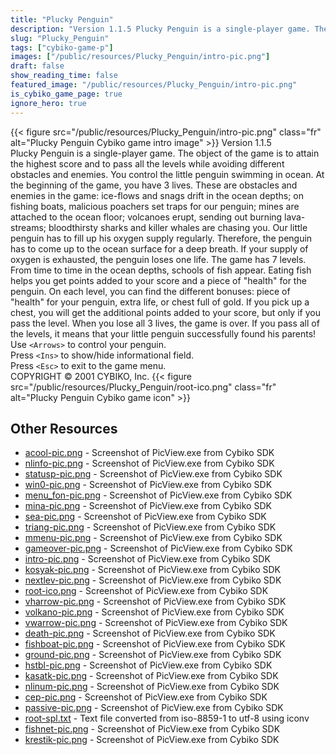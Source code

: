 ```yaml
---
title: "Plucky Penguin"
description: "Version 1.1.5 Plucky Penguin is a single-player game. The object of the game is to attain the highest score and to pass all the levels while avoiding different obstacles and enemies. You control the little penguin swimming in ocean. At the beginning of the game, you have 3 lives..."
slug: "Plucky_Penguin"
tags: ["cybiko-game-p"]
images: ["/public/resources/Plucky_Penguin/intro-pic.png"]
draft: false
show_reading_time: false
featured_image: "/public/resources/Plucky_Penguin/intro-pic.png"
is_cybiko_game_page: true
ignore_hero: true
---
```

{{< figure src="/public/resources/Plucky_Penguin/intro-pic.png" class="fr" alt="Plucky Penguin Cybiko game intro image" >}}
Version 1.1.5 \
Plucky Penguin is a single-player game. The object of the game is to attain the highest score and to pass all the levels while avoiding different obstacles and enemies. You control the little penguin swimming in ocean. At the beginning of the game, you have 3 lives. These are obstacles and enemies in the game: ice-flows and snags drift in the ocean depths; on fishing boats, malicious poachers set traps for our penguin; mines are attached to the ocean floor; volcanoes erupt, sending out burning lava-streams; bloodthirsty sharks and killer whales are chasing you. Our little penguin has to fill up his oxygen supply regularly. Therefore, the penguin has to come up to the ocean surface for a deep breath. If your supply of oxygen is exhausted, the penguin loses one life. The game has 7 levels. From time to time in the ocean depths, schools of fish appear. Eating fish helps you get points added to your score and a piece of "health" for the penguin. On each level, you can find the different bonuses: piece of "health" for your penguin, extra life, or chest full of gold. If you pick up a chest, you will get the additional points added to your score, but only if you pass the level. When you lose all 3 lives, the game is over. If you pass all of the levels, it means that your little penguin successfully found his parents! \
Use `<Arrows>`  to control your penguin. \
Press `<Ins>`  to show/hide informational field. \
Press `<Esc>`  to exit to the game menu. \
COPYRIGHT © 2001 CYBIKO, Inc. {{< figure src="/public/resources/Plucky_Penguin/root-ico.png" class="fr" alt="Plucky Penguin Cybiko game icon" >}}

## Other Resources
* [acool-pic.png](/public/resources/Plucky_Penguin/acool-pic.png) - Screenshot of PicView.exe from Cybiko SDK
* [nlinfo-pic.png](/public/resources/Plucky_Penguin/nlinfo-pic.png) - Screenshot of PicView.exe from Cybiko SDK
* [statusp-pic.png](/public/resources/Plucky_Penguin/statusp-pic.png) - Screenshot of PicView.exe from Cybiko SDK
* [win0-pic.png](/public/resources/Plucky_Penguin/win0-pic.png) - Screenshot of PicView.exe from Cybiko SDK
* [menu_fon-pic.png](/public/resources/Plucky_Penguin/menu_fon-pic.png) - Screenshot of PicView.exe from Cybiko SDK
* [mina-pic.png](/public/resources/Plucky_Penguin/mina-pic.png) - Screenshot of PicView.exe from Cybiko SDK
* [sea-pic.png](/public/resources/Plucky_Penguin/sea-pic.png) - Screenshot of PicView.exe from Cybiko SDK
* [triang-pic.png](/public/resources/Plucky_Penguin/triang-pic.png) - Screenshot of PicView.exe from Cybiko SDK
* [mmenu-pic.png](/public/resources/Plucky_Penguin/mmenu-pic.png) - Screenshot of PicView.exe from Cybiko SDK
* [gameover-pic.png](/public/resources/Plucky_Penguin/gameover-pic.png) - Screenshot of PicView.exe from Cybiko SDK
* [intro-pic.png](/public/resources/Plucky_Penguin/intro-pic.png) - Screenshot of PicView.exe from Cybiko SDK
* [kosyak-pic.png](/public/resources/Plucky_Penguin/kosyak-pic.png) - Screenshot of PicView.exe from Cybiko SDK
* [nextlev-pic.png](/public/resources/Plucky_Penguin/nextlev-pic.png) - Screenshot of PicView.exe from Cybiko SDK
* [root-ico.png](/public/resources/Plucky_Penguin/root-ico.png) - Screenshot of PicView.exe from Cybiko SDK
* [vharrow-pic.png](/public/resources/Plucky_Penguin/vharrow-pic.png) - Screenshot of PicView.exe from Cybiko SDK
* [volkano-pic.png](/public/resources/Plucky_Penguin/volkano-pic.png) - Screenshot of PicView.exe from Cybiko SDK
* [vwarrow-pic.png](/public/resources/Plucky_Penguin/vwarrow-pic.png) - Screenshot of PicView.exe from Cybiko SDK
* [death-pic.png](/public/resources/Plucky_Penguin/death-pic.png) - Screenshot of PicView.exe from Cybiko SDK
* [fishboat-pic.png](/public/resources/Plucky_Penguin/fishboat-pic.png) - Screenshot of PicView.exe from Cybiko SDK
* [ground-pic.png](/public/resources/Plucky_Penguin/ground-pic.png) - Screenshot of PicView.exe from Cybiko SDK
* [hstbl-pic.png](/public/resources/Plucky_Penguin/hstbl-pic.png) - Screenshot of PicView.exe from Cybiko SDK
* [kasatk-pic.png](/public/resources/Plucky_Penguin/kasatk-pic.png) - Screenshot of PicView.exe from Cybiko SDK
* [nlinum-pic.png](/public/resources/Plucky_Penguin/nlinum-pic.png) - Screenshot of PicView.exe from Cybiko SDK
* [cep-pic.png](/public/resources/Plucky_Penguin/cep-pic.png) - Screenshot of PicView.exe from Cybiko SDK
* [passive-pic.png](/public/resources/Plucky_Penguin/passive-pic.png) - Screenshot of PicView.exe from Cybiko SDK
* [root-spl.txt](/public/resources/Plucky_Penguin/root-spl.txt) - Text file converted from iso-8859-1 to utf-8 using iconv
* [fishnet-pic.png](/public/resources/Plucky_Penguin/fishnet-pic.png) - Screenshot of PicView.exe from Cybiko SDK
* [krestik-pic.png](/public/resources/Plucky_Penguin/krestik-pic.png) - Screenshot of PicView.exe from Cybiko SDK
